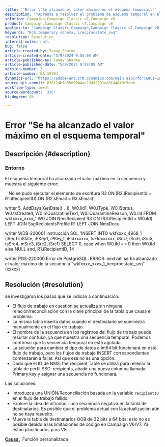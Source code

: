 ```yaml
---
title: '"Error \"Se alcanzó el valor máximo en el esquema temporal\"'
description: '"Aprenda a resolver el problema de esquema temporal en el que ha alcanzado el valor máximo en secuencia y muestra un error".'
solution: Campaign,Campaign Classic v7,Campaign v8
product: Campaign,Campaign Classic v7,Campaign v8
applies-to: "Campaign Classic,Campaign,Campaign Classic v7,Campaign v8"
keywords: "KCS,temporary schema, irecprocstate_seq"
resolution: Resolution
internal-notes: null
bug: false
article-created-by: Tanay Sharma .
article-created-date: "5/9/2024 9:55:08 AM"
article-published-by: Tanay Sharma .
article-published-date: "5/9/2024 9:59:05 AM"
version-number: 3
article-number: KA-19394
dynamics-url: "https://adobe-ent.crm.dynamics.com/main.aspx?forceUCI=1&pagetype=entityrecord&etn=knowledgearticle&id=9453d232-ea0d-ef11-9f8a-6045bd0201f5"
source-git-commit: 876f24bfe35d9944ac2d432291ed8f44840f9dbb
workflow-type: tm+mt
source-wordcount: '336'
ht-degree: 0%

---
```


# Error &quot;Se ha alcanzado el valor máximo en el esquema temporal&quot;

## Descripción {#description}


### <b>Entorno</b>

El esquema temporal ha alcanzado el valor máximo en la secuencia y muestra el siguiente error:

   No se pudo ejecutar el elemento de escritura R2 ON (R2.iRecipientId = R1.iRecipientID) ON (R2.sEmail = R3.sEmail)&#39;.

writer 5, AddDays(GetDate() , 1), W0.iId1, W0.iType, W0.iStatus, W0.tsCreated, W0.mQuarantineText, W0.iQuarantineReason, W0.iId FROM wkfxxxx_xxxx_1 W0 JOIN NmsRecipient R3 ON (R3.iRecipientId = W0.iId) LEFT JOIN SsgRecipientsProfile R1 LEFT JOIN NmsDocu

writer WDB-200001 instrucción SQL &#39;INSERT INTO wkfxxxx_4968_1 (iRecTrnState, iPKey1, iPKey_1, iFldxxxxxx, tsFldxxxxxx, iSrc7, iSrc6, iSrc5, tsSrc4, mSrc3, iSrc2, iSrc1) SELECT 0, case when W0.iId `<` `>`  0 then W0.iId else NULL end, R1.iRecipientID, 14

writer PGS-220000 Error de PostgreSQL: ERROR: nextval: se ha alcanzado el valor máximo de la secuencia &quot;wkfxxxx_xxxx_1_irecprocstate_seq&quot; (xxxxx)


## Resolución {#resolution}


se investigaron los pasos que se indican a continuación:

- El flujo de trabajo en cuestión se actualiza sin ninguna relación/reconciliación con la clave principal de la tabla que causa el problema.
- La misma tabla inserta datos cuando el destinatario se suministra manualmente en el flujo de trabajo.
- El nombre de la secuencia en los registros del flujo de trabajo puede resultar confuso, ya que muestra una secuencia temporal. Podemos confirmar que la secuencia temporal no está agotada.
- La solución para cambiar el tipo de datos a int64 bit funcionará en este flujo de trabajo, pero los flujos de trabajo INSERT correspondientes comenzarán a fallar. Así que esa no es una opción.
- Dado que el ID de NMS: the recipient Table se utiliza para rellenar la tabla de perfil SSG: recipients, añadir una nueva columna llamada Primary key y asignar una secuencia no funcionará.


Las soluciones:

- Introduzca una UNIÓN/Reconciliación basada en la variable `recipientID` en el flujo de trabajo fallido
- Explore la idea de introducir una secuencia negativa en la tabla de destinatarios. Es posible que el problema actual con la actualización aún no se haya resuelto.
- Mueva la tabla de destinatarios OOB de 32 bits a 64 bits: esto no es posible debido a las limitaciones de código en Campaign V6/V7. Ya están planificados para V8.




<b><u>Causa:</u></b>  Función personalizada


